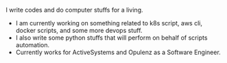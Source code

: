 I write codes and do computer stuffs for a living.

- I am currently working on something related to k8s script, aws cli, docker scripts, and some more devops stuff.
- I also write some python stuffs that will perform on behalf of scripts automation.
- Currently works for ActiveSystems and Opulenz as a Software Engineer.
